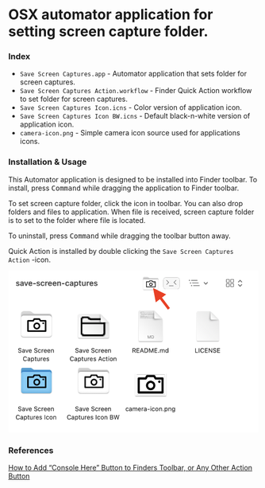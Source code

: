 # OSX automator application for setting screen capture folder.

### Index
* ```Save Screen Captures.app``` - Automator application that sets folder for screen captures.
* ```Save Screen Captures Action.workflow``` - Finder Quick Action workflow to set folder for screen captures.
* ```Save Screen Captures Icon.icns``` - Color version of application icon.
* ```Save Screen Captures Icon BW.icns``` - Default black-n-white version of application icon.
* ```camera-icon.png``` - Simple camera icon source used for applications icons.

### Installation & Usage
This Automator application is designed to be installed into Finder toolbar. To install, press <kbd>Command</kbd> while dragging the application to Finder toolbar.

To set screen capture folder, click the icon in toolbar. You can also drop folders and files to application. When file is received, screen capture folder is to set to the folder where file is located.

To uninstall, press <kbd>Command</kbd> while dragging the toolbar button away.

Quick Action is installed by double clicking the ```Save Screen Captures Action``` -icon.

![finder toolbar screenshot](./toolbar-screenshot.png)

### References

[How to Add “Console Here” Button to Finders Toolbar, or Any Other Action Button](https://medium.com/@n1kk/how-to-add-console-here-button-to-finder-toolbar-or-any-other-action-button-84dae9c34891)